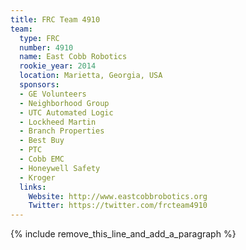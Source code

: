 ```yaml
---
title: FRC Team 4910
team:
  type: FRC
  number: 4910
  name: East Cobb Robotics
  rookie_year: 2014
  location: Marietta, Georgia, USA
  sponsors:
  - GE Volunteers
  - Neighborhood Group
  - UTC Automated Logic
  - Lockheed Martin
  - Branch Properties
  - Best Buy
  - PTC
  - Cobb EMC
  - Honeywell Safety
  - Kroger
  links:
    Website: http://www.eastcobbrobotics.org
    Twitter: https://twitter.com/frcteam4910
---
```


{% include remove_this_line_and_add_a_paragraph %}
